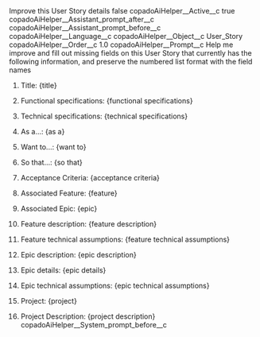 <?xml version="1.0" encoding="UTF-8"?>
<CustomMetadata xmlns="http://soap.sforce.com/2006/04/metadata" xmlns:xsi="http://www.w3.org/2001/XMLSchema-instance" xmlns:xsd="http://www.w3.org/2001/XMLSchema">
    <label>Improve this User Story details</label>
    <protected>false</protected>
    <values>
        <field>copadoAiHelper__Active__c</field>
        <value xsi:type="xsd:boolean">true</value>
    </values>
    <values>
        <field>copadoAiHelper__Assistant_prompt_after__c</field>
        <value xsi:nil="true"/>
    </values>
    <values>
        <field>copadoAiHelper__Assistant_prompt_before__c</field>
        <value xsi:nil="true"/>
    </values>
    <values>
        <field>copadoAiHelper__Language__c</field>
        <value xsi:nil="true"/>
    </values>
    <values>
        <field>copadoAiHelper__Object__c</field>
        <value xsi:type="xsd:string">User_Story</value>
    </values>
    <values>
        <field>copadoAiHelper__Order__c</field>
        <value xsi:type="xsd:double">1.0</value>
    </values>
    <values>
        <field>copadoAiHelper__Prompt__c</field>
        <value xsi:type="xsd:string">Help me improve and fill out missing fields on this User Story that currently has the following information, and preserve the numbered list format with the field names

1) Title: {title}

2) Functional specifications: {functional specifications}

3) Technical specifications: {technical specifications}

4) As a...: {as a}

5) Want to...: {want to}

6) So that...: {so that}

7) Acceptance Criteria: {acceptance criteria}

8) Associated Feature: {feature}

9) Associated Epic: {epic}

10) Feature description: {feature description}

11) Feature technical assumptions: {feature technical assumptions}

12) Epic description: {epic description}

13) Epic details: {epic details}

14) Epic technical assumptions: {epic technical assumptions}

15) Project: {project}

16) Project Description: {project description}</value>
    </values>
    <values>
        <field>copadoAiHelper__System_prompt_before__c</field>
        <value xsi:nil="true"/>
    </values>
</CustomMetadata>
